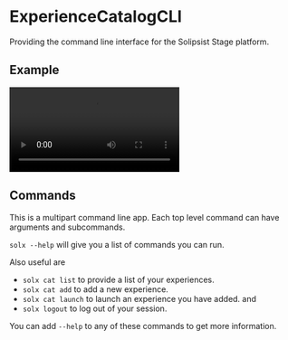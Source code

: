 # ExperienceCatalogCLI
Providing the command line interface for the Solipsist Stage platform.

## Example
![Adding and launching an experience on the command line](./Assets/command-line.mp4)

## Commands
This is a multipart command line app.  Each top level command can have arguments and subcommands.

`solx --help` will give you a list of commands you can run.

Also useful are
- `solx cat list` to provide a list of your experiences.
- `solx cat add` to add a new experience.
- `solx cat launch` to launch an experience you have added.
and
- `solx logout` to log out of your session.

You can add `--help` to any of these commands to get more information.
